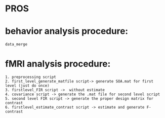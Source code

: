 # PROS


# behavior analysis procedure:
	
	data_merge
	
# fMRI analysis procedure:

	1. preprocessing script
	2. first_level_generate_matfile script-> generate SOA.mat for first level (just do once)
	3. firstlevel_FIR script ->  without estimate
	4. covariance script -> generate the .mat file for second level script 
	5. second level FIR script -> generate the proper design matrix for contrast
	6. firstlevel_estimate_contrast script -> estimate and generate F-contrast
	
	

